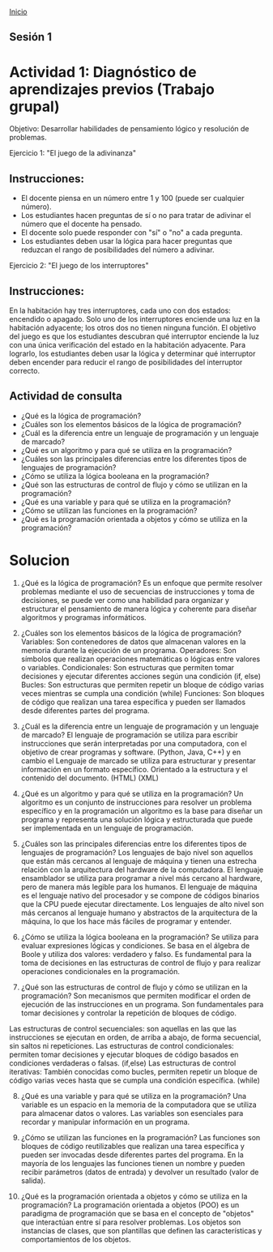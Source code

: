 <!-- No borrar o modificar -->
[Inicio](./index.md)

## Sesión 1 


<!-- Su documentacion aqui -->

# Actividad 1: Diagnóstico de aprendizajes previos (Trabajo grupal)

Objetivo: Desarrollar habilidades de pensamiento lógico y resolución de problemas.

Ejercicio 1: "El juego de la adivinanza"

## Instrucciones:

- El docente piensa en un número entre 1 y 100 (puede ser cualquier número).
- Los estudiantes hacen preguntas de sí o no para tratar de adivinar el número que el docente ha pensado.
- El docente solo puede responder con "sí" o "no" a cada pregunta.
- Los estudiantes deben usar la lógica para hacer preguntas que reduzcan el rango de posibilidades del número a adivinar.

Ejercicio 2: "El juego de los interruptores"

## Instrucciones:

En la habitación hay tres interruptores, cada uno con dos estados: encendido o apagado.
Solo uno de los interruptores enciende una luz en la habitación adyacente; los otros dos no tienen ninguna función.
El objetivo del juego es que los estudiantes descubran qué interruptor enciende la luz con una única verificación del estado en la habitación adyacente.
Para lograrlo, los estudiantes deben usar la lógica y determinar qué interruptor deben encender para reducir el rango de posibilidades del interruptor correcto.


## Actividad de consulta

- ¿Qué es la lógica de programación?
- ¿Cuáles son los elementos básicos de la lógica de programación?
- ¿Cuál es la diferencia entre un lenguaje de programación y un lenguaje de marcado?
- ¿Qué es un algoritmo y para qué se utiliza en la programación?
- ¿Cuáles son las principales diferencias entre los diferentes tipos de lenguajes de programación?
- ¿Cómo se utiliza la lógica booleana en la programación?
- ¿Qué son las estructuras de control de flujo y cómo se utilizan en la programación?
- ¿Qué es una variable y para qué se utiliza en la programación?
- ¿Cómo se utilizan las funciones en la programación?
- ¿Qué es la programación orientada a objetos y cómo se utiliza en la programación?

# Solucion

1.	¿Qué es la lógica de programación?
Es un enfoque que permite resolver problemas mediante el uso de secuencias de instrucciones y toma de decisiones, se puede ver como una habilidad para organizar y estructurar el pensamiento de manera lógica y coherente para diseñar algoritmos y programas informáticos.

2.	¿Cuáles son los elementos básicos de la lógica de programación?
Variables: Son contenedores de datos que almacenan valores en la memoria durante la ejecución de un programa.
Operadores: Son símbolos que realizan operaciones matemáticas o lógicas entre valores o variables.
Condicionales: Son estructuras que permiten tomar decisiones y ejecutar diferentes acciones según una condición (if, else)
Bucles: Son estructuras que permiten repetir un bloque de código varias veces mientras se cumpla una condición (while)
Funciones: Son bloques de código que realizan una tarea específica y pueden ser llamados desde diferentes partes del programa.

3.	¿Cuál es la diferencia entre un lenguaje de programación y un lenguaje de marcado?
El lenguaje de programación se utiliza para escribir instrucciones que serán interpretadas por una computadora, con el objetivo de crear programas y software. (Python, Java, C++) y en cambio el Lenguaje de marcado se utiliza para estructurar y presentar información en un formato específico. Orientado a la estructura y el contenido del documento. (HTML) (XML)

4.	¿Qué es un algoritmo y para qué se utiliza en la programación?
Un algoritmo es un conjunto de instrucciones para resolver un problema específico y en la programación un algoritmo es la base para diseñar un programa y representa una solución lógica y estructurada que puede ser implementada en un lenguaje de programación.

5.	¿Cuáles son las principales diferencias entre los diferentes tipos de lenguajes de programación?
Los lenguajes de bajo nivel son aquellos que están más cercanos al lenguaje de máquina y tienen una estrecha relación con la arquitectura del hardware de la computadora.
El lenguaje ensamblador se utiliza para programar a nivel más cercano al hardware, pero de manera más legible para los humanos.
El lenguaje de máquina es el lenguaje nativo del procesador y se compone de códigos binarios que la CPU puede ejecutar directamente.
Los lenguajes de alto nivel son más cercanos al lenguaje humano y abstractos de la arquitectura de la máquina, lo que los hace más fáciles de programar y entender.

6.	¿Cómo se utiliza la lógica booleana en la programación?
Se utiliza para evaluar expresiones lógicas y condiciones. Se basa en el álgebra de Boole y utiliza dos valores: verdadero y falso. Es fundamental para la toma de decisiones en las estructuras de control de flujo y para realizar operaciones condicionales en la programación.

7.	¿Qué son las estructuras de control de flujo y cómo se utilizan en la programación?
Son mecanismos que permiten modificar el orden de ejecución de las instrucciones en un programa. Son fundamentales para tomar decisiones y controlar la repetición de bloques de código.

Las estructuras de control secuenciales: son aquellas en las que las instrucciones se ejecutan en orden, de arriba a abajo, de forma secuencial, sin saltos ni repeticiones.
Las estructuras de control condicionales: permiten tomar decisiones y ejecutar bloques de código basados en condiciones verdaderas o falsas. (if,else)
Las estructuras de control iterativas: También conocidas como bucles, permiten repetir un bloque de código varias veces hasta que se cumpla una condición específica. (while)

8.	¿Qué es una variable y para qué se utiliza en la programación?
Una variable es un espacio en la memoria de la computadora que se utiliza para almacenar datos o valores. Las variables son esenciales para recordar y manipular información en un programa.

9.	¿Cómo se utilizan las funciones en la programación?
Las funciones son bloques de código reutilizables que realizan una tarea específica y pueden ser invocadas desde diferentes partes del programa. En la mayoría de los lenguajes las funciones tienen un nombre y pueden recibir parámetros (datos de entrada) y devolver un resultado (valor de salida).

10.	¿Qué es la programación orientada a objetos y cómo se utiliza en la programación?
La programación orientada a objetos (POO) es un paradigma de programación que se basa en el concepto de "objetos" que interactúan entre sí para resolver problemas. Los objetos son instancias de clases, que son plantillas que definen las características y comportamientos de los objetos.





